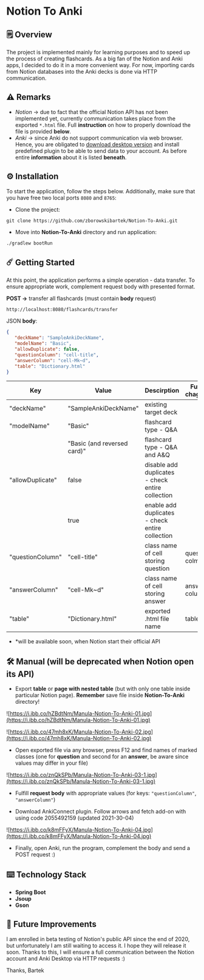 # Notion To Anki

## 🗒️ Overview

The project is implemented mainly for learning purposes and to speed up the process of creating flashcards. As a big fan of the Notion and Anki apps, I decided to do it in a more convenient way. For now, importing cards from Notion databases into the Anki decks is done via HTTP communication.

## ⚠️ Remarks

- *Notion* → due to fact that the official Notion API has not been implemented yet, currently communication takes place from the exported `*.html` file. Full **instruction** on how to properly download the file is provided **below**.
- *Anki* → since Anki do not support communication via web browser. Hence, you are obligated to [download desktop version](https://apps.ankiweb.net/) and install predefined plugin to be able to send data to your account. As before entire **information** about it is listed **beneath**.

## ⚙️ Installation

To start the application, follow the steps below. Additionally, make sure that you have free two local ports `8080` and `8765`:

- Clone the project:

`git clone https://github.com/zborowskibartek/Notion-To-Anki.git`

- Move into **Notion-To-Anki** directory and run application:

`./gradlew bootRun`

## ☄️ **Getting Started**

At this point, the application performs a simple operation - data transfer. To ensure appropriate work, complement request body with presented format.

**POST →** transfer all flashcards (must contain **body** request)

`http://localhost:8080/flashcards/transfer`

JSON **body**:

```json
{
   "deckName": "SampleAnkiDeckName",
   "modelName": "Basic",
   "allowDuplicate": false,
   "questionColumn": "cell-title",
   "answerColumn": "cell-Mk~d",
   "table": "Dictionary.html"
}
```

|Key               |Value                            |Descirption                                          |Future chagnes*         |
|------------------|---------------------------------|-----------------------------------------------------|------------------------|
|"deckName"        |"SampleAnkiDeckName"             |existing target deck                                 |                        |
| "modelName"      |"Basic"                          |flashcard type - Q&A                                 |                        |
|                  |"Basic (and reversed card)"      |flashcard type - Q&A and A&Q                         |                        |
|"allowDuplicate"  |false                            |disable add duplicates - check entire collection     |                        |
|                  |true                             |enable add duplicates - check entire collection      |                        |
|"questionColumn"  |"cell-title"                     |class name of cell storing question                  |question colmn id       |
|"answerColumn"    |"cell-Mk~d"                      |class name of cell storing answer                    |answer column id        |
|"table"           |"Dictionary.html"                |exported .html file name                             |table id                |
- *will be available soon, when Notion start their official API

## 🛠️ Manual (will be deprecated when Notion open its API)

- Export **table** or **page with nested table** (but with only one table inside particular Notion page). **Remember** save file inside **Notion-To-Anki** directory!

![https://i.ibb.co/hZBdtNm/Manula-Notion-To-Anki-01.jpg](https://i.ibb.co/hZBdtNm/Manula-Notion-To-Anki-01.jpg)

![https://i.ibb.co/47mh8xK/Manula-Notion-To-Anki-02.jpg](https://i.ibb.co/47mh8xK/Manula-Notion-To-Anki-02.jpg)

- Open exported file via any browser, press F12 and find names of marked classes (one for **question** and second for an **answer**, be aware since values may differ in your file)

![https://i.ibb.co/znQkSPb/Manula-Notion-To-Anki-03-1.jpg](https://i.ibb.co/znQkSPb/Manula-Notion-To-Anki-03-1.jpg)

- Fulfill **request body** with appropriate values (for keys: `"questionColumn"`, `"answerColumn"`)

- Download AnkiConnect plugin. Follow arrows and fetch add-on with using code 2055492159 (updated 2021-30-04)

![https://i.ibb.co/k8mFFyX/Manula-Notion-To-Anki-04.jpg](https://i.ibb.co/k8mFFyX/Manula-Notion-To-Anki-04.jpg)

- Finally, open Anki, run the program, complement the body and send a POST request :)

## **⌨️ Technology Stack**

- **Spring Boot**
- **Jsoup**
- **Gson**

## 🗻 **Future Improvements**

I am enrolled in beta testing of Notion's public API since the end of 2020, but unfortunately I am still waiting to access it. I hope they will release it soon. Thanks to this, I will ensure a full communication between the Notion account and Anki Desktop via HTTP requests :)

Thanks, Bartek
